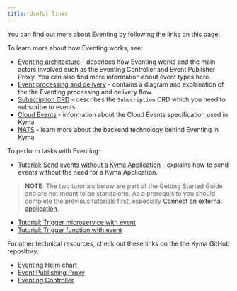 ```yaml
---
title: Useful links
---
```


You can find out more about Eventing by following the links on this page.

To learn more about how Eventing works, see:

- [Eventing architecture](../05-technical-reference/03-architecture/evnt-01-architecture.md) - describes how Eventing works and the main actors involved such as the Eventing Controller and Event Publisher Proxy. You can also find more information about event types here.
- [Event processing and delivery](../05-technical-reference/03-architecture/evnt-02-event-processing.md) - contains a diagram and explanation of the the Eventing processing and delivery flow.
- [Subscription CRD](../05-technical-reference/06-custom-resources/evnt-01-subscription.md) - describes the `Subscription` CRD which you need to subscribe to events.
- [Cloud Events](https://cloudevents.io/) - information about the Cloud Events specification used in Kyma
- [NATS](https://nats.io/) - learn more about the backend technology behind Eventing in Kyma

To perform tasks with Eventing:

- [Tutorial: Send events without a Kyma Application](../03-tutorials/eventing/evnt-01-setup-in-cluster-eventing.md) - explains how to send events without the need for a Kyma Application.

> **NOTE:** The two tutorials below are part of the Getting Started Guide and are not meant to be standalone. As a prerequisite you should complete the previous tutorials first, especially [Connect an external application](docs/get-started/08-connect-external-application.md).
- [Tutorial: Trigger microservice with event](../02-get-started/09-trigger-microservice-with-event.md)
- [Tutorial: Trigger function with event](../02-get-started/13-trigger-function-with-event.md)

For other technical resources, check out these links on the the Kyma GitHub repository:

- [Eventing Helm chart](https://github.com/kyma-project/kyma/tree/main/resources/eventing)
- [Event Publishing Proxy](https://github.com/kyma-project/kyma/tree/main/components/event-publisher-proxy)
- [Eventing Controller](https://github.com/kyma-project/kyma/tree/main/components/eventing-controller)

